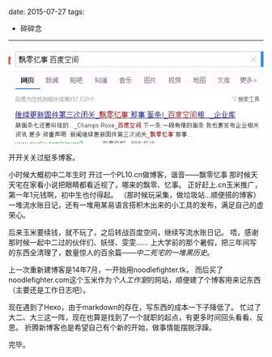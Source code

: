 
date: 2015-07-27
tags: 
- 碎碎念
---

![a](_assets/新博客，新开始/a.jpg)

<!--more-->


开开关关过挺多博客。

小时候大概初中二年生时
开过一个PL10.cn做博客，谐音——飘零忆事
那时候天天宅在家看小说把眼睛都看近视了，哪来的飘零、忆事。
正好赶上.cn玉米推广，第一年1元钱啊，初中生也付得起。
（那时候玩采集，做垃圾站…顺便搭的博客）
一堆流水账日记，还有一堆用某易语言搭积木出来的小工具的发布，满足自己的虚荣心。

后来玉米要续钱，就不玩了，之后转战百度空间，继续写流水账日记。
唔，感谢那时候一起中二过的伙伴们、妖怪、雯雯……
上大学前的那个暑假，把三年间写的东西全清理了，数量惊人的百余篇——*中二死宅的一堆黑历史*。

上一次重新建博客是14年7月，一开始用noodlefighter.tk，
而后买了noodlefighter.com这个玉米作为*个人工作室*的网站，顺便建了个博客用来记东西（主要还是工作日志吧）。

现在遇到了Hexo，由于markdown的存在，写东西的成本一下子降低了。
忙过了大二、大三这一阵，现在也算是找到了一个就职的起点，有更多时间回头看看、反思。
折腾新博客也是希望自己有个新的开始，做事情能摆脱浮躁。

完毕。
